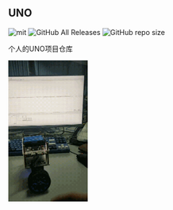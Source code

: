## UNO

![mit](https://img.shields.io/github/license/fangshirui/uno) ![GitHub All Releases](https://img.shields.io/github/downloads/fangshirui/uno/total) ![GitHub repo size](https://img.shields.io/github/repo-size/fangshirui/uno)

个人的UNO项目仓库

![](doc/test.gif)
